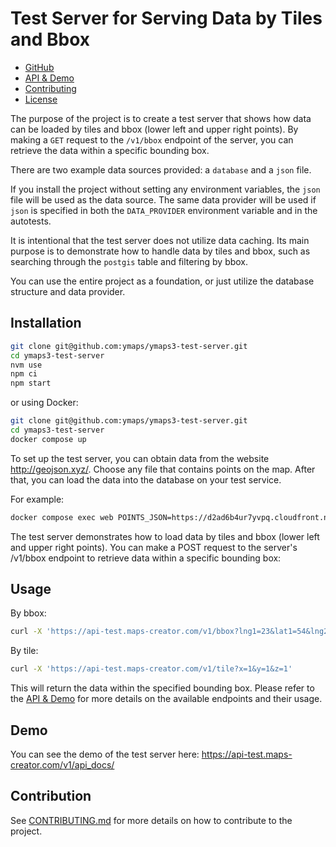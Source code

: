 # Test Server for Serving Data by Tiles and Bbox

- [GitHub](https://github.com/ymaps/ymaps3-test-server)
- [API & Demo](https://api-test.maps-creator.com/v1/api_docs/)
- [Contributing](https://github.com/ymaps/ymaps3-test-server/blob/main/CONTRIBUTING.md)
- [License](https://github.com/ymaps/ymaps3-test-server/blob/main/LICENSE)

The purpose of the project is to create a test server that shows how data can be
loaded by tiles and bbox (lower left and upper right points).
By making a `GET` request to the `/v1/bbox` endpoint of the server,
you can retrieve the data within a specific bounding box.

There are two example data sources provided: a `database` and a `json` file.

If you install the project without setting any environment variables,
the `json` file will be used as the data source.
The same data provider will be used if `json` is specified
in both the `DATA_PROVIDER` environment variable and in the autotests.

It is intentional that the test server does not utilize data caching.
Its main purpose is to demonstrate how to handle data by tiles and bbox,
such as searching through the `postgis` table and filtering by bbox.

You can use the entire project as a foundation, or just utilize the database structure and data provider.

## Installation

```sh
git clone git@github.com:ymaps/ymaps3-test-server.git
cd ymaps3-test-server
nvm use
npm ci
npm start
```

or using Docker:

```sh
git clone git@github.com:ymaps/ymaps3-test-server.git
cd ymaps3-test-server
docker compose up
```

To set up the test server, you can obtain data from the website http://geojson.xyz/.
Choose any file that contains points on the map.
After that, you can load the data into the database on your test service.

For example:

```sh
docker compose exec web POINTS_JSON=https://d2ad6b4ur7yvpq.cloudfront.net/naturalearth-3.3.0/ne_10m_admin_1_label_points.geojson node ./dist/tools/geojson-to-table-points-sql.js
```

The test server demonstrates how to load data by tiles and bbox (lower left and upper right points).
You can make a POST request to the server's /v1/bbox endpoint to retrieve data within a specific bounding box:

## Usage

By bbox:

```sh
curl -X 'https://api-test.maps-creator.com/v1/bbox?lng1=23&lat1=54&lng2=24&lat2=44'
```

By tile:

```sh
curl -X 'https://api-test.maps-creator.com/v1/tile?x=1&y=1&z=1'
```

This will return the data within the specified bounding box.
Please refer to the [API & Demo](https://api-test.maps-creator.com/v1/api_docs/) for more details on the available endpoints and their usage.

## Demo

You can see the demo of the test server here: https://api-test.maps-creator.com/v1/api_docs/

## Contribution

See [CONTRIBUTING.md](./CONTRIBUTING.md) for more details on how to contribute to the project.

